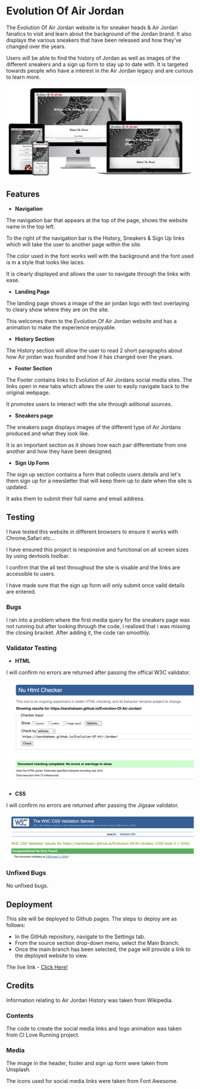 # Evolution Of Air Jordan

The Evolution Of Air Jordan website is for sneaker heads & Air Jordan fanatics to visit and learn about the background of the Jordan brand. It also displays the various sneakers that have been released and how they’ve changed over the years.

Users will be able to find the history of Jordan as well as images of the different sneakers and a sign up form to stay up to date with. It is targeted towards people who have a interest in the Air Jordan legacy and are curious to learn more.

![Screenshot](mockup.png)

## Features


- __Navigation__

The navigation bar that appears at the top of the page, shows the website name in the top left.

To the right of the navigation bar is the History, Sneakers & Sign Up links which will take the user to another page within the site.

The color used in the font works well with the background and the font used is in a style that looks like laces. 

It is clearly displayed and allows the user to navigate through the links with ease.



- __Landing Page__

The landing page shows a image of the air jordan logo with text overlaying to cleary show where they are on the site.

This welcomes them to the Evolution Of Air Jordan website and has a animation to make the experience enjoyable.



- __History Section__

The History section will allow the user to read 2 short paragraphs about how Air jordan was founded and how it has changed over the years.



- __Footer Section__

The Footer contains links to Evolution of Air Jordans social media sites. The links open in new tabs which allows the user to easily navigate back to the original webpage.



It promotes users to interact with the site through aditional sources.

- __Sneakers page__

The sneakers page displays images of the different type of Air Jordans produced and what they look like.

It is an important section as it shows how each pair differentiate from one another and how they have been designed.



- __Sign Up Form__

The sign up section contains a form that collects users details and let's them sign up for a newsletter that will keep them up to date when the site is updated.

It asks them to submit their full name and email address.



## Testing

I have tested this website in different browsers to ensure it works with Chrome,Safari etc...

I have ensured  this project is responsive and functional on all screen sizes by using devtools toolbar.

I confirm that the all text throughout the site is visable and the links are accessible to users. 

I have made sure that the sign up form will only submit once vaild details are entered.



### Bugs

I ran into a problem where the first media query for the sneakers page was not running but after looking through the code, i realised that i was missing the closing bracket. After adding it, the code ran smoothly.


### Validator Testing


- __HTML__

I will confirm no errors are returned after passing the offical W3C validator.

![Screenshot](html-validator.png)

- __CSS__

I will confirm no errors are returned after passing the Jigsaw validator.

![Screenshot](css-validator.png)


### Unfixed Bugs

No unfixed bugs.


## Deployment

This site will be deployed to Github pages. The steps to deploy are as follows:

- In the GitHub repository, navigate to the Settings tab.
- From the source section drop-down menu, select the Main Branch.
- Once the main branch has been selected, the page will provide a link to the deployed website to view.

The live link -
<a href="https://sarshaheen.github.io/Evolution-Of-Air-Jordan/" target="_blank" rel="noopener" aria-label="Visit Evolution Of Air Jordan (opens in a new tab)">Click Here!</a>

## Credits

Information relating to Air Jordan History was taken from Wikipedia.

### Contents

The code to create the social media links and logo animation was taken from CI Love Running project.

### Media

The image in the header, footer and sign up form were taken from Unsplash.

The icons used for social media links were taken from Font Awesome.


